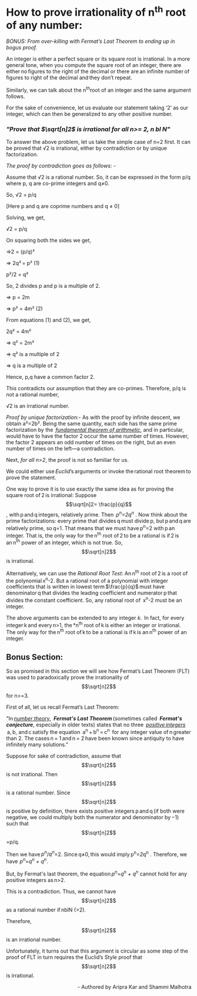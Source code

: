 # How to prove irrationality of n<sup>th</sup> root of any number:

*BONUS: From over-killing with Fermat’s Last Theorem to ending up in bogus proof.*


An integer is either a perfect square or its square root is irrational. In a more general tone, when you compute the square root of an integer, there are either no figures to the right of the decimal or there are an infinite number of figures to right of the decimal and they don’t repeat. 

Similarly, we can talk about the n<sup>th</sup>root of an integer and the same argument follows.  

For the sake of convenience, let us evaluate our statement taking ‘2’ as our integer, which can then be generalized to any other positive number.  

### *&quot;Prove that $\sqrt[n]2$ is irrational for all n>= 2, n bl N&quot;* 

To answer the above problem, let us take the simple case of n=2 first. It can be proved that √2 is irrational, either by contradiction or by unique factorization. 

*The proof by contradiction goes as follows: -*  

Assume that √2 is a rational number. So, it can be expressed in the form p/q where p, q are co-prime integers and q≠0. 

So, √2 = p/q

[Here p and q are coprime numbers and q ≠ 0]

Solving, we get, 

√2 = p/q 

On squaring both the sides we get, 

=>2 = (p/q)²

=> 2q² = p²	 (1) 

p²/2 = q²

So, 2 divides p and p is a multiple of 2. 

⇒ p = 2m 

⇒ p² = 4m² 	(2) 

From equations (1) and (2), we get, 

2q² = 4m² 

⇒ q² = 2m² 

⇒ q² is a multiple of 2 

⇒ q is a multiple of 2 

Hence, p,q have a common factor 2.  


This contradicts our assumption that they are co-primes. Therefore, p/q is not a rational number, 

√2 is an irrational number. 

*Proof by unique factorization:-* As with the proof by infinite descent, we obtain a²=2b². Being the same quantity, each side has the same prime factorization by the  [_fundamental theorem of arithmetic_](https://en.wikipedia.org/wiki/Fundamental_theorem_of_arithmetic), and in particular, would have to have the factor 2 occur the same number of times. However, the factor 2 appears an odd number of times on the right, but an even number of times on the left—a contradiction. 

Next, *for all n>2*, the proof is not so familiar for us.  

We could either use *Euclid*’s arguments or invoke the rational root theorem to prove the statement. 

One way to prove it is to use exactly the same idea as for proving the square root of 2 is irrational: Suppose $$\sqrt[n]2= \frac{p}{q}$$ , with p and q integers, relatively prime. Then  *p<sup>n</sup>=2q<sup>n</sup>* . Now think about the prime factorizations: every prime that divides q must divide p, but p and q are relatively prime, so q=1. That means that we must have p<sup>n</sup>=2 with p an integer. That is, the only way for the n<sup>th</sup> root of 2 to be a rational is if 2 is an n<sup>th</sup> power of an integer, which is not true. So, $$\sqrt[n]2$$ is irrational.  

Alternatively, we can use the *Rational Root Test*: An n<sup>th</sup> root of 2 is a root of the polynomial x<sup>n</sup>-2. But a rational root of a polynomial with integer coefficients that is written in lowest term $\frac{p}{q}$ must have denominator q that divides the leading coefficient and numerator p that divides the constant coefficient. So, any rational root of  
x<sup>n</sup>-2 must be an integer. 

 

The above arguments can be extended to any integer *k*.  In fact, for every integer k and every n>1, the *n<sup>th</sup> root of k is either an integer or irrational. The only way for the n<sup>th</sup> root of k to be a rational is if k is an n<sup>th</sup> power of an integer. 

 

## Bonus Section: 

So as promised in this section we will see how Fermat’s Last Theorem (FLT) was used to paradoxically prove the irrationality of $$\sqrt[n]2$$ for n>=3. 

First of all, let us recall Fermat’s Last Theorem: 

 &quot;In [_number theory_](https://en.wikipedia.org/wiki/Number_theory),  **_Fermat's Last Theorem_** (sometimes called  _**Fermat's conjecture**_, especially in older texts) states that no three  [_positive integers_](https://en.wikipedia.org/wiki/Integer)  a, b, and c satisfy the equation  a<sup>n</sup> + b<sup>n</sup> = c<sup>n</sup>  for any integer value of n greater than 2. The cases n = 1 and n = 2 have been known since antiquity to have infinitely many solutions.&quot;

Suppose for sake of contradiction, assume that $$\sqrt[n]2$$ is not irrational. Then $$\sqrt[n]2$$ is a rational number. Since $$\sqrt[n]2$$ is positive by definition, there exists positive integers p and q (if both were negative, we could multiply both the numerator and denominator by −1) such that $$\sqrt[n]2$$=p/q. 

Then we have *p<sup>n</sup>*/*q<sup>n</sup>*=2. Since q≠0, this would imply p<sup>n</sup>*=2*q<sup>n</sup> . Therefore, we have  *p<sup>n</sup>*=*q<sup>n</sup> + q<sup>n</sup>*. 

But, by Fermat's last theorem, the equation *p<sup>n</sup>*=*q<sup>n</sup> + q<sup>n</sup>* cannot hold for any positive integers as n>2. 

This is a contradiction. Thus, we cannot have $$\sqrt[n]2$$ as a rational number if nblN (>2). 

Therefore, $$\sqrt[n]2$$ is an irrational number. 

 

Unfortunately, it turns out that this argument is circular as some step of the proof of FLT in turn requires the Euclid’s Style proof that  $$\sqrt[n]2$$ is irrational.  

 

<dl><div style="text-align: right">- Authored by Aripra Kar and Shammi Malhotra<div></dl>
